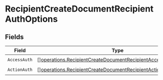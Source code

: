# RecipientCreateDocumentRecipientAuthOptions


## Fields

| Field                                                                                                                                            | Type                                                                                                                                             | Required                                                                                                                                         | Description                                                                                                                                      |
| ------------------------------------------------------------------------------------------------------------------------------------------------ | ------------------------------------------------------------------------------------------------------------------------------------------------ | ------------------------------------------------------------------------------------------------------------------------------------------------ | ------------------------------------------------------------------------------------------------------------------------------------------------ |
| `AccessAuth`                                                                                                                                     | [][operations.RecipientCreateDocumentRecipientAccessAuthResponse](../../models/operations/recipientcreatedocumentrecipientaccessauthresponse.md) | :heavy_check_mark:                                                                                                                               | N/A                                                                                                                                              |
| `ActionAuth`                                                                                                                                     | [][operations.RecipientCreateDocumentRecipientActionAuthResponse](../../models/operations/recipientcreatedocumentrecipientactionauthresponse.md) | :heavy_check_mark:                                                                                                                               | N/A                                                                                                                                              |